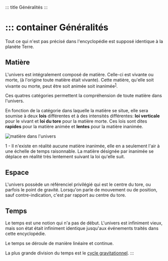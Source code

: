 ::: title Généralités
:::

::: container
Généralités
===
Tout ce qui n'est pas précisé dans l'encyclopédie est supposé identique à la planète Terre.

Matière
-------

L'univers est intégralement composé de matière. Celle-ci est vivante ou morte, (à l'origine toute matière était vivante). Cette matière, qu'elle soit vivante ou morte, peut être soit animée soit inanimée<sup>[1](#echelle)</sup>.

Ces quatres catégories permettent la compréhension de toute matière dans l'univers.

En fonction de la catégorie dans laquelle la matière se situe, elle sera soumise à deux **lois** différentes et à des intensités différentes: **loi verticale** pour le vivant et **loi du tore** pour la matière morte. Ces lois sont dites **rapides** pour la matière animée et **lentes** pour la matière inanimée.

![matière dans l'univers](../ressources/grand_tableau.JPG)

<a name="echelle">1</a> - Il n'existe en réalité aucune matière inanimée, elle en a seulement l'air à une échelle de temps raisonnable. La matière désignée par inanimée se déplace en réalité très lentement suivant la loi qu'elle suit.

Espace
------

L'univers possède un référenciel privilégié qui est le centre du tore, ou parfois le point de gravité. Lorsqu'on parle de mouvement ou de position, sauf contre-indication, c'est par rapport au centre du tore.

Temps
-----

Le temps est une notion qui n'a pas de début. L'univers est infiniment vieux, mais son état était infiniment identique jusqu'aux événements traités dans cette encyclopédie.

Le temps se déroule de manière linéaire et continue.

La plus grande division du temps est le [cycle gravitationnel](../Généralités/loi_verticale.md#gravidsc).
:::